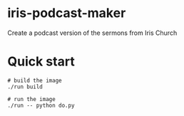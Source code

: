 # iris-podcast-maker
Create a podcast version of the sermons from Iris Church

# Quick start

```shell
# build the image 
./run build

# run the image
./run -- python do.py
```
